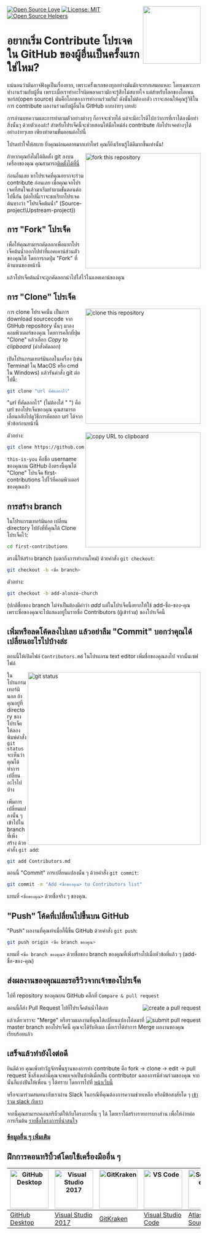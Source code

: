 [![Open Source Love](https://badges.frapsoft.com/os/v1/open-source.svg?v=103)](https://github.com/ellerbrock/open-source-badges/)
[<img align="right" width="150" src="https://firstcontributions.github.io/assets/Readme/join-slack-team.png">](https://join.slack.com/t/firstcontributors/shared_invite/zt-1hg51qkgm-Xc7HxhsiPYNN3ofX2_I8FA)
[![License: MIT](https://img.shields.io/badge/License-MIT-green.svg)](https://opensource.org/licenses/MIT)
[![Open Source Helpers](https://www.codetriage.com/roshanjossey/first-contributions/badges/users.svg)](https://www.codetriage.com/roshanjossey/first-contributions)

# อยากเริ่ม Contribute โปรเจคใน GitHub ของผู้อื่นเป็นครั้งแรกใช่ไหม?

แน่นอนว่ามันอาจฟังดูเป็นเรื่องยาก, เพราะครั้งแรกของทุกอย่างมันมักจะยากเสมอแหละ โดยเฉพาะการทำงานร่วมกับผู้อื่น เพราะเมื่อเราทำอะไรผิดพลาดเรามักจะรู้สึกไม่สบายใจ
แต่สำหรับโลกของโอเพนซอร์ส(open source) มันคือโลกของการทำงานร่วมกัน! ดังนั้นไม่ต้องกลัว เราจะสอนให้คุณรู้วิธีในการ contribute ผลงานร่วมกับผู้อื่นใน GitHub แบบง่ายๆ เลยล่ะ

การอ่านบทความและการทำตามตัวอย่างต่างๆ ก็อาจจะช่วยได้ แต่จะมีอะไรดีไปกว่าการที่เราได้ลงมือทำสิ่งนั้นๆ ด้วยตัวเองล่ะ! สำหรับโปรเจ็คนี้จะช่วยสอนให้มือใหม่ส่ง contribute กับโปรเจคต่างๆได้อย่างง่ายๆเลย เพียงทำตามขั้นตอนต่อไปนี้

โปรดทำใจให้สบาย ยิ่งคุณผ่อนคลายมากเท่าไหร่ คุณก็ยิ่งเรียนรู้ได้ดีมากขึ้นเท่านั้น!

<img align="right" width="300" src="https://firstcontributions.github.io/assets/Readme/fork.png" alt="fork this repository" />

ถ้าหากคุณยังไม่ได้ติดตั้ง git ลงบนเครื่องของคุณ คุณสามารถ[ติดตั้งได้ที่นี่](https://help.github.com/articles/set-up-git/)

ก่อนอื่นเลย หาโปรเจคที่คุณอยากจะร่วม contribute ก่อนเลย เมื่อคุณเจอโปรเจคที่สนใจแล้วมาเริ่มทำตามขั้นตอนต่อไปนี้กัน
(ต่อไปนี้เราจะขอเรียกโปรเจคต้นทางว่า "โปรเจ็คต้นน้ำ" (Source-project\Upstream-project))

## การ "Fork" โปรเจ็ค

เพื่อให้คุณสามารถคัดลอกเพื่อแยกโปรเจ็คต้นน้ำออกไปทำที่แอคเคาน์ส่วนตัวของคุณได้ โดยการกดปุ่ม "Fork" ที่ด้านบนของหน้านี้

แล้วโปรเจ็คต้นน้ำจะถูกคัดลอกนำไปใส่ไว้ในแอคเคาน์ของคุณ

## การ "Clone" โปรเจ็ค

<img align="right" width="300" src="https://firstcontributions.github.io/assets/Readme/clone.png" alt="clone this repository" />

การ clone โปรเจคนั้น เป็นการ download sourcecode จาก GtiHub repository นั้นๆ มาลงคอมพิวเตอร์ของคุณ
โดยการคลิ๊กที่ปุ่ม "Clone" แล้วเลือก _Copy to clipboard_ (คำสั่งคัดลอก)

เปิดโปรแกรมเทอร์มินอลในเครื่อง (เช่น Terminal ใน MacOS หรือ cmd ใน Windows) แล้วรันคำสั่ง git ต่อไปนี้:

```bash
git clone "url ที่คัดลอกไว้"
```

"url ที่คัดลอกไว้" (ไม่ต้องใส่ " ") คือ url ของโปรเจ็คของคุณ คุณสามารถเลื่อนกลับไปดูวิธีการคัดลอก url ได้จากหัวข้อก่อนหน้านี้

<img align="right" width="300" src="https://firstcontributions.github.io/assets/Readme/copy-to-clipboard.png" alt="copy URL to clipboard" />

ตัวอย่าง:

```bash
git clone https://github.com/this-is-you/first-contributions.git
```

`this-is-you` คือชื่อ username ของคุณบน GitHub ถึงตรงนี้คุณได้ "Clone" โปรเจ็ค first-contributions ไปไว้ที่คอมพิวเตอร์ของคุณแล้ว

## การสร้าง branch

ในโปรแกรมเทอร์มินอล เปลี่ยน directory ไปยังที่ที่คุณได้ Clone โปรเจ็คไว้:

```bash
cd first-contributions
```

ตรงนี้ให้สร้าง branch (แตกกิ่งการทำงานใหม่) ด้วยคำสั่ง `git checkout`:

```bash
git checkout -b <ชื่อ branch>
```

ตัวอย่าง:

```bash
git checkout -b add-alonzo-church
```

(ปกติชื่อของ branch ไม่จำเป็นต้องมีคำว่า _add_ แต่ในโปรเจ็คนี้อยากให้ใช้ add-ชื่อ-ของ-คุณ เพราะชื่อของคุณจะไปแสดงอยู่ในรายชื่อ Contributors (ผู้เข้าร่วม) ของโปรเจ็คนี้

## เพิ่มหรือลดโค้ดลงไปเลย แล้วอย่าลืม "Commit" บอกว่าคุณได้เปลี่ยนอะไรไปบ้างล่ะ

ตอนนี้ให้เปิดไฟล์ `Contributors.md` ในโปรแกรม text editor เพิ่มชื่อของคุณลงไป จากนั้นเซฟไฟล์

<img align="right" width="450" src="https://firstcontributions.github.io/assets/Readme/git-status.png" alt="git status" />

ในโปรแกรมเทอร์มินอล ถ้าคุณอยู่ที่ directory ของโปรเจ็ค ให้ลองพิมพ์คำสั่ง `git status` จะเห็นว่าคุณได้ทำการเปลี่ยนอะไรไปบ้าง

เพิ่มการเปลี่ยนแปลงนั้น ๆ เข้าไปใน branch ที่เพิ่งสร้าง ด้วยคำสั่ง `git add`:

```bash
git add Contributors.md
```

ตอนนี้ "Commit" การเปลี่ยนแปลงนั้น ๆ ด้วยคำสั่ง `git commit`:

```bash
git commit -m "Add <ชื่อของคุณ> to Contributors list"
```

แทนที่ `<ชื่อของคุณ>` ด้วยชื่อจริง ๆ ของคุณ.

## "Push" โค้ดที่เปลี่ยนไปขึ้นบน GitHub

"Push" ผลงานที่คุณทำเมื่อกี้นี้ขึ้น GitHub ด้วยคำสั่ง `git push`:

```bash
git push origin <ชื่อ branch ของคุณ>
```

แทนที่ `<ชื่อ branch ของคุณ>` ด้วยชื่อของ branch ของคุณที่เพิ่งสร้างไปเมื่อหัวข้อที่แล้ว ๆ (add-ชื่อ-ของ-คุณ)

## ส่งผลงานของคุณและรอรีวิวจากเจ้าของโปรเจ็ค

ไปที่ repository ของคุณบน GitHub คลิ๊กที่ `Compare & pull request`

<img style="float: right;" src="https://firstcontributions.github.io/assets/Readme/compare-and-pull.png" alt="create a pull request" />

ตอนนี้ก็ส่ง Pull Request ไปที่โปรเจ็คต้นน้ำได้เลย

<img style="float: right;" src="https://firstcontributions.github.io/assets/Readme/submit-pull-request.png" alt="submit pull request" />

แล้วเดี๋ยวเราจะ "Merge" หรือรวมผลงานที่คุณได้เปลี่ยนแปลงโค้ดมาที่ master branch ของโปรเจ็คนี้ คุณจะได้รับอีเมล เมื่อเราได้ทำการ Merge ผลงานของคุณเรียบร้อยแล้ว

## เสร็จแล้วทำยังไงต่อดี

ยินดีด้วย คุณเพิ่งทำวัฏจักรพื้นฐานของการทำ contribute คือ fork -> clone -> edit -> pull request ซึ่งสิ่งเหล่านี้คุณจะพบเจอเป็นปกติเมื่อเป็น contributor
ฉลองการมีส่วนร่วมของคุณ จากนั้นก็แบ่งปันให้เพื่อน ๆ ได้ทราบ โดยการไปที่ [หน้าเว็บนี้](https://firstcontributions.github.io/#social-share)

หรือจะมาร่วมสนทนากับเราผ่าน Slack ในกรณีที่คุณต้องการความช่วยเหลือ หรือมีข้อสงสัยใด ๆ [เข้าร่วม slack กับเรา](https://join.slack.com/t/firstcontributors/shared_invite/zt-1hg51qkgm-Xc7HxhsiPYNN3ofX2_I8FA)

จากนี้คุณสามารถคอนทริบิ้วต์ให้กับโครงการอื่น ๆ ได้ โดยเราได้สร้างรายการบางส่วน เพื่อให้ง่ายต่อการเริ่มต้น [รายชื่อโครงการที่น่าสนใจ](https://firstcontributions.github.io/#project-list)

### [ข้อมูลอื่น ๆ เพิ่มเติม](../additional-material/git_workflow_scenarios/additional-material.md)

## ฝึกการคอนทริบิ้วต์โดยใช้เครื่องมืออื่น ๆ

| <a href="../gui-tool-tutorials/translations/github-desktop-tutorial.th.md"><img alt="GitHub Desktop" src="https://desktop.github.com/images/desktop-icon.svg" width="100"></a> | <a href="../gui-tool-tutorials/github-windows-vs2017-tutorial.md"><img alt="Visual Studio 2017" src="https://upload.wikimedia.org/wikipedia/commons/c/cd/Visual_Studio_2017_Logo.svg" width="100"></a> | <a href="../gui-tool-tutorials/gitkraken-tutorial.md"><img alt="GitKraken" src="https://firstcontributions.github.io/assets/gui-tool-tutorials/gitkraken-tutorial/gk-icon.png" width="100"></a> | <a href="../gui-tool-tutorials/github-windows-vs-code-tutorial.md"><img alt="VS Code" src="https://upload.wikimedia.org/wikipedia/commons/1/1c/Visual_Studio_Code_1.35_icon.png" width=100></a> | <a href="../gui-tool-tutorials/sourcetree-macos-tutorial.md"><img alt="Sourcetree App" src="https://wac-cdn.atlassian.com/dam/jcr:81b15cde-be2e-4f4a-8af7-9436f4a1b431/Sourcetree-icon-blue.svg" width=100></a> | <a href="../gui-tool-tutorials/github-windows-intellij-tutorial.md"><img alt="IntelliJ IDEA" src="https://upload.wikimedia.org/wikipedia/commons/thumb/9/9c/IntelliJ_IDEA_Icon.svg/512px-IntelliJ_IDEA_Icon.svg.png" width=100></a> |
| ------------------------------------------------------------------------------------------------------------------------------------------------------------------------------ | ------------------------------------------------------------------------------------------------------------------------------------------------------------------------------------------------------ | ----------------------------------------------------------------------------------------------------------------------------------------------------------------------------------------------- | ----------------------------------------------------------------------------------------------------------------------------------------------------------------------------------------------- | --------------------------------------------------------------------------------------------------------------------------------------------------------------------------------------------------------------- | ----------------------------------------------------------------------------------------------------------------------------------------------------------------------------------------------------------------------------------- |
| [GitHub Desktop](../gui-tool-tutorials/translations/github-desktop-tutorial.th.md)                                                                                             | [Visual Studio 2017](../gui-tool-tutorials/github-windows-vs2017-tutorial.md)                                                                                                                          | [GitKraken](../gui-tool-tutorials/gitkraken-tutorial.md)                                                                                                                                        | [Visual Studio Code](../gui-tool-tutorials/github-windows-vs-code-tutorial.md)                                                                                                                  | [Atlassian Sourcetree](../gui-tool-tutorials/sourcetree-macos-tutorial.md)                                                                                                                                      | [IntelliJ IDEA](../gui-tool-tutorials/github-windows-intellij-tutorial.md)                                                                                                                                                          |
